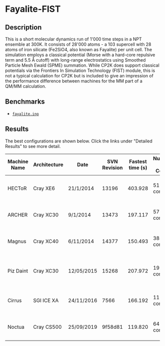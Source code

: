 # Fayalite-FIST

## Description

This is a short molecular dynamics run of 1'000 time steps in a NPT ensemble at 300K. It consists of 28'000 atoms - a 103 supercell with 28 atoms of iron silicate (Fe2SiO4, also known as Fayalite) per unit cell. The simulation employs a classical potential (Morse with a hard-core repulsive term and 5.5 Å cutoff) with long-range electrostatics using Smoothed Particle Mesh Ewald (SPME) summation. While CP2K does support classical potentials via the Frontiers In Simulation Technology (FIST) module, this is not a typical calculation for CP2K but is included to give an impression of the performance difference between machines for the MM part of a QM/MM calculation.

## Benchmarks

- [`fayalite.inp`](fayalite.inp)

## Results

The best configurations are shown below. Click the links under "Detailed Results" to see more detail.

| Machine Name | Architecture | Date       | SVN Revision | Fastest time (s) | Number of Cores | Number of Threads                 | Detailed Results |
| ------------ | ------------ | ---------- | ------------ | ---------------- | --------------- | --------------------------------- | ---------------- |
| HECToR       | Cray XE6     | 21/1/2014  | 13196        | 403.928          | 512 cores       | 2 OMP threads per MPI task        | [hector-h2o-64](https://www.cp2k.org/performance:hector-h2o-64) |
| ARCHER       | Cray XC30    | 9/1/2014   | 13473        | 197.117          | 576 cores       | 1 OMP thread per MPI task         | [archer-h2o-64](https://www.cp2k.org/performance:archer-h2o-64) |
| Magnus       | Cray XC40    | 6/11/2014  | 14377        | 150.493          | 384 cores       | 1 OMP thread per MPI task         | [magnus-h2o-64](https://www.cp2k.org/performance:magnus-h2o-64) |
| Piz Daint    | Cray XC30    | 12/05/2015 | 15268        | 207.972	         | 192 cores       | 1 OMP thread per MPI task, no GPU | [piz-daint-h2o-64](https://www.cp2k.org/performance:piz-daint-h2o-64) |
| Cirrus       | SGI ICE XA   | 24/11/2016 | 7566         | 166.192	         | 1152 cores      | 9 OMP threads per MPI task        | [cirrus-h2o-64](https://www.cp2k.org/performance:cirrus-h2o-64) |
| Noctua       | Cray CS500   | 25/09/2019 | 9f58d81      | 119.820	         | 640 cores       | 10 OMP thread per MPI task        | [noctua-h2o-64](https://www.cp2k.org/performance:noctua-h2o-64) |

